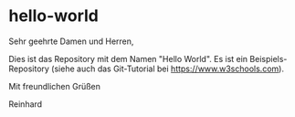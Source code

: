 # hello-world

Sehr geehrte Damen und Herren,

Dies ist das Repository mit dem Namen "Hello World".
Es ist ein Beispiels-Repository (siehe auch das Git-Tutorial bei https://www.w3schools.com).

Mit freundlichen Grüßen

Reinhard


